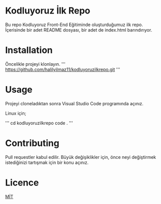 # Kodluyoruz İlk Repo

Bu repo Kodluyoruz Front-End Eğitiminde oluşturduğumuz ilk repo. İçerisinde bir adet README dosyası, bir adet de index.html barındırıyor.

# Installation

Öncelikle projeyi klonlayın. 
'''
https://github.com/halilyilmaz11/kodluyoruzilkrepo.git
'''

# Usage

Projeyi cloneladıktan sonra Visual Studio Code programında açınız. 

Linux için;

'''
cd kodluyoruzilkrepo
code .
'''

# Contributing

Pull requestler kabul edilir. Büyük değişiklikler için, önce neyi değiştirmek istediğinizi tartışmak için bir konu açınız.

# Licence

[MİT](https://choosealicense.com/licenses/mit/)

